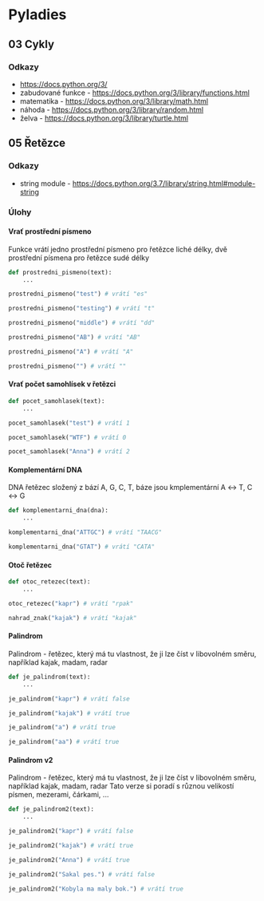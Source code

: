 # Pyladies

## 03 Cykly

### Odkazy

* https://docs.python.org/3/
* zabudované funkce - https://docs.python.org/3/library/functions.html
* matematika - https://docs.python.org/3/library/math.html
* náhoda - https://docs.python.org/3/library/random.html
* želva - https://docs.python.org/3/library/turtle.html

## 05 Řetězce

### Odkazy

* string module - https://docs.python.org/3.7/library/string.html#module-string

### Úlohy

#### Vrať prostřední písmeno

Funkce vrátí jedno prostřední písmeno pro řetězce liché délky, dvě prostřední písmena pro řetězce sudé délky 

```python
def prostredni_pismeno(text):
    ...

prostredni_pismeno("test") # vrátí "es"

prostredni_pismeno("testing") # vrátí "t"

prostredni_pismeno("middle") # vrátí "dd"

prostredni_pismeno("AB") # vrátí "AB"

prostredni_pismeno("A") # vrátí "A"

prostredni_pismeno("") # vrátí ""
```

#### Vrať počet samohlísek v řetězci

```python
def pocet_samohlasek(text):
    ...

pocet_samohlasek("test") # vrátí 1

pocet_samohlasek("WTF") # vrátí 0

pocet_samohlasek("Anna") # vrátí 2
```

#### Komplementární DNA

DNA řetězec složený z bází A, G, C, T, báze jsou kmplementární A ↔ T, C ↔ G

```python
def komplementarni_dna(dna):
    ...

komplementarni_dna("ATTGC") # vrátí "TAACG"

komplementarni_dna("GTAT") # vrátí "CATA"
```

#### Otoč řetězec

```python
def otoc_retezec(text):
    ...

otoc_retezec("kapr") # vrátí "rpak"

nahrad_znak("kajak") # vrátí "kajak"
```

#### Palindrom

Palindrom - řetězec, který má tu vlastnost, že ji lze číst v libovolném směru, například kajak, madam, radar

```python
def je_palindrom(text):
    ...

je_palindrom("kapr") # vrátí false

je_palindrom("kajak") # vrátí true

je_palindrom("a") # vrátí true

je_palindrom("aa") # vrátí true
```

#### Palindrom v2

Palindrom - řetězec, který má tu vlastnost, že ji lze číst v libovolném směru, například kajak, madam, radar
Tato verze si poradí s různou velikostí písmen, mezerami, čárkami, ...

```python
def je_palindrom2(text):
    ...

je_palindrom2("kapr") # vrátí false

je_palindrom2("kajak") # vrátí true

je_palindrom2("Anna") # vrátí true

je_palindrom2("Sakal pes.") # vrátí false

je_palindrom2("Kobyla ma maly bok.") # vrátí true
```

